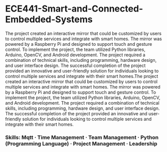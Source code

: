 # ECE441-Smart-and-Connected-Embedded-Systems
The project created an interactive mirror that could be customized by users to control multiple services and integrate with smart homes. The mirror was powered by a Raspberry Pi and designed to support touch and gesture control. To implement the project, the team utilized Python libraries, Arduino, OpenCV, and Android development. The project required a combination of technical skills, including programming, hardware design, and user interface design. The successful completion of the project provided an innovative and user-friendly solution for individuals looking to control multiple services and integrate with their smart homes.The project created an interactive mirror that could be customized by users to control multiple services and integrate with smart homes. The mirror was powered by a Raspberry Pi and designed to support touch and gesture control. To implement the project, the team utilized Python libraries, Arduino, OpenCV, and Android development. The project required a combination of technical skills, including programming, hardware design, and user interface design. The successful completion of the project provided an innovative and user-friendly solution for individuals looking to control multiple services and integrate with their smart homes.

### Skills: Mqtt · Time Management · Team Management · Python (Programming Language) · Project Management · Leadership

